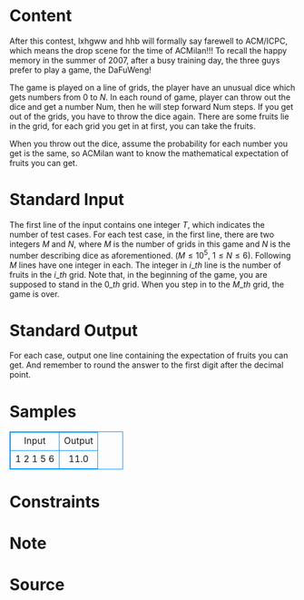 
# Content

After this contest, lxhgww and hhb will formally say farewell to ACM/ICPC, which means the drop scene for the time of ACMilan!!! To recall the happy memory in the summer of 2007, after a busy training day, the three guys prefer to play a game, the DaFuWeng!

The game is played on a line of grids, the player have an unusual dice which gets numbers from $0$ to $N$. In each round of game, player can throw out the dice and get a number Num, then he will step forward Num steps. If you get out of the grids, you have to throw the dice again. There are some fruits lie in the grid, for each grid you get in at first, you can take the fruits.

When you throw out the dice, assume the probability for each number you get is the same, so ACMilan want to know the mathematical expectation of fruits you can get.

# Standard Input

The first line of the input contains one integer $T$, which indicates the number of test cases. For each test case, in the first line, there are two integers $M$ and $N$, where $M$ is the number of grids in this game and $N$ is the number describing dice as aforementioned. ($M\leq 10^5$, $1\leq N\leq 6$). Following $M$ lines have one integer in each. The integer in $i\_{th}$ line is the number of fruits in the $i\_{th}$ grid. Note that, in the beginning of the game, you are supposed to stand in the $0\_{th}$ grid. When you step in to the $M\_{th}$ grid, the game is over.

# Standard Output

For each case, output one line containing the expectation of fruits you can get. And remember to round the answer to the first digit after the decimal point.

# Samples

<style>
        table,table tr th, table tr td { border:1px solid #0094ff; }
        table { width: 200px; min-height: 25px; line-height: 25px; text-align: center; border-collapse: collapse;}   
    </style>
<table>
	<tr>
		<td>Input</td>
		<td>Output</td>
	</tr>
<tr><td>1
2 1
5
6</td><td>11.0</td></tr></table>


# Constraints



# Note



# Source


